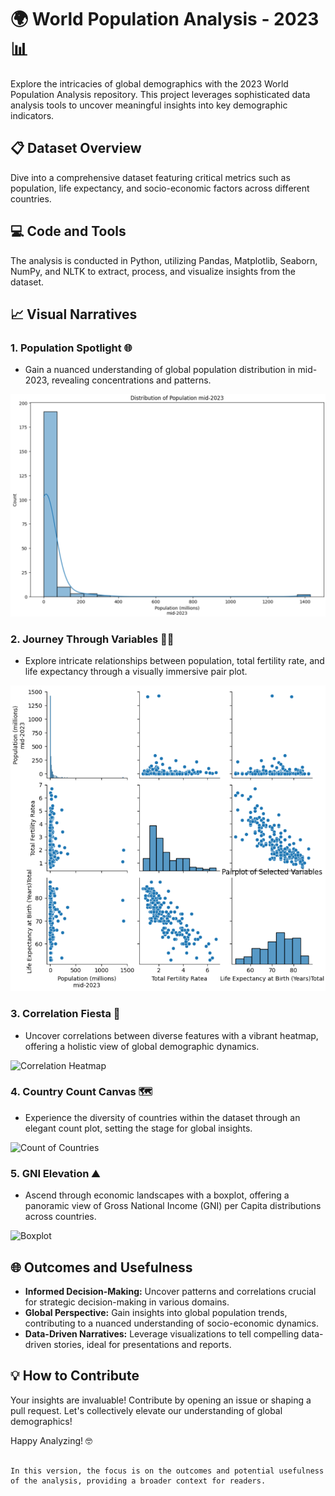 # 🌍 World Population Analysis - 2023 📊

Explore the intricacies of global demographics with the 2023 World Population Analysis repository. This project leverages sophisticated data analysis tools to uncover meaningful insights into key demographic indicators.

## 📋 Dataset Overview

Dive into a comprehensive dataset featuring critical metrics such as population, life expectancy, and socio-economic factors across different countries.

## 💻 Code and Tools

The analysis is conducted in Python, utilizing Pandas, Matplotlib, Seaborn, NumPy, and NLTK to extract, process, and visualize insights from the dataset.

## 📈 Visual Narratives

### 1. Population Spotlight 🌐
   - Gain a nuanced understanding of global population distribution in mid-2023, revealing concentrations and patterns.

![Population Distribution](https://github.com/GOURIKP/EDA-For-2023-World-Population-Dataset/blob/main/uploaded%20images/global%20population%20distribution.png)

### 2. Journey Through Variables 🚶‍♂️
   - Explore intricate relationships between population, total fertility rate, and life expectancy through a visually immersive pair plot.

![Pairplot](https://github.com/GOURIKP/EDA-For-2023-World-Population-Dataset/blob/main/uploaded%20images/Journey%20Through%20Variables.png)

### 3. Correlation Fiesta 🌈
   - Uncover correlations between diverse features with a vibrant heatmap, offering a holistic view of global demographic dynamics.

![Correlation Heatmap](images/correlation_heatmap.png)

### 4. Country Count Canvas 🗺️
   - Experience the diversity of countries within the dataset through an elegant count plot, setting the stage for global insights.

![Count of Countries](images/countplot.png)

### 5. GNI Elevation ⛰️
   - Ascend through economic landscapes with a boxplot, offering a panoramic view of Gross National Income (GNI) per Capita distributions across countries.

![Boxplot](images/boxplot.png)

## 🌐 Outcomes and Usefulness

- **Informed Decision-Making:** Uncover patterns and correlations crucial for strategic decision-making in various domains.
- **Global Perspective:** Gain insights into global population trends, contributing to a nuanced understanding of socio-economic dynamics.
- **Data-Driven Narratives:** Leverage visualizations to tell compelling data-driven stories, ideal for presentations and reports.

## 💡 How to Contribute

Your insights are invaluable! Contribute by opening an issue or shaping a pull request. Let's collectively elevate our understanding of global demographics!

Happy Analyzing! 🤓
```

In this version, the focus is on the outcomes and potential usefulness of the analysis, providing a broader context for readers.
